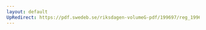 ```yaml
---
layout: default
UpRedirect: https://pdf.swedeb.se/riksdagen-volumeG-pdf/199697/reg_199697/reg_199697_0423.pdf
---
```

